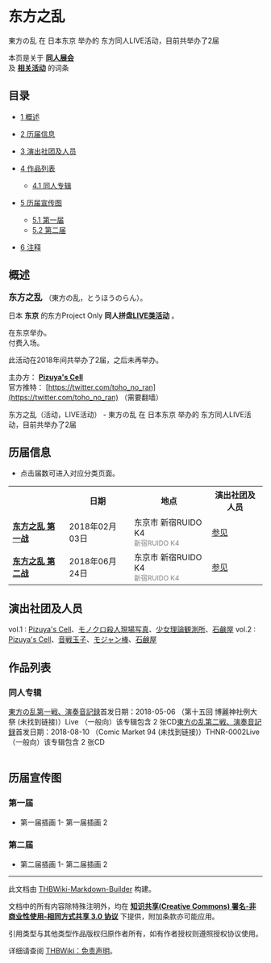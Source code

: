 # 东方之乱

<!-- source html: G:\repos\THBWiki-Markdown-Builder\THBWikiMarkdown\Temp\main\7\70\ns0%3A%E4%B8%9C%E6%96%B9%E4%B9%8B%E4%B9%B1.html -->

東方の乱 在 日本东京 举办的  东方同人LIVE活动，目前共举办了2届

本页是关于 **[同人展会](./同人展会.md#展会类活动)**   
及 **[相关活动](./相关活动.md)** 的词条

## 目录

- [1 概述](#概述)
- [2 历届信息](#历届信息)
- [3 演出社团及人员](#演出社团及人员)
- [4 作品列表](#作品列表)

  - [4.1 同人专辑](#同人专辑)



- [5 历届宣传图](#历届宣传图)

  - [5.1 第一届](#第一届)
  - [5.2 第二届](#第二届)



- [6 注释](#注释)





## 概述
  
<big> **东方之乱** </big>（東方の乱，とうほうのらん）。  
  
  
  
  
日本 **东京** 的东方Project Only **同人拼盘[LIVE类活动](./LIVE类活动.md#LIVE类活动)** 。  
  
在东京举办。  
付费入场。  
  
  
此活动在2018年间共举办了2届，之后未再举办。  
  
  
  
  
主办方： **[Pizuya's Cell](./Pizuya's_Cell.md)**   
官方推特： [https://twitter.com/toho_no_ran](https://twitter.com/toho_no_ran) （需要翻墙）  
  
东方之乱（活动，LIVE活动） - 東方の乱 在 日本东京 举办的  东方同人LIVE活动，目前共举办了2届

## 历届信息
- 点击届数可进入对应分类页面。


<table>
<tbody><tr><th> </th><th>日期</th><th>地点</th><th>演出社团及人员</th></tr>
<tr><td id="1"><b><a href="/展会作品列表?e=%E4%B8%9C%E6%96%B9%E4%B9%8B%E4%B9%B1%231">东方之乱 第一战</a></b></td><td id="ev-1">2018年02月03日</td><td>东京市 新宿RUIDO K4<br><small><span style="color:grey;">新宿RUIDO K4</span></small></td><td><a href="#第1届">参见</a></td></tr>
<tr><td id="2"><b><a href="/展会作品列表?e=%E4%B8%9C%E6%96%B9%E4%B9%8B%E4%B9%B1%232">东方之乱 第二战</a></b></td><td id="ev-2">2018年06月24日</td><td>东京市 新宿RUIDO K4<br><small><span style="color:grey;">新宿RUIDO K4</span></small></td><td><a href="#第2届">参见</a></td></tr>
</tbody></table>



## 演出社团及人员
vol.1
: [Pizuya's Cell](./Pizuya's_Cell.md)、[モノクロ殺人現場写真](./モノクロ殺人現場写真.md)、[少女理論観測所](./少女理論観測所.md)、[石鹸屋](./石鹸屋.md)
vol.2
: [Pizuya's Cell](./Pizuya's_Cell.md)、[音戦玉子](./音戦玉子.md)、[モジャン棒](./モジャン棒.md)、[石鹸屋](./石鹸屋.md)


## 作品列表

### 同人专辑
[](./東方の乱第一戦、演奏音記録.md)[東方の乱第一戦、演奏音記録](./東方の乱第一戦、演奏音記録.md)首发日期：2018-05-06 （第十五回 博麗神社例大祭 (未找到链接)）Live （一般向）该专辑包含 2 张CD[](./東方の乱第二戦、演奏音記録.md)[東方の乱第二戦、演奏音記録](./東方の乱第二戦、演奏音記録.md)首发日期：2018-08-10 （Comic Market 94 (未找到链接)）THNR-0002Live （一般向）该专辑包含 2 张CD
<table><style data-mw-deduplicate="TemplateStyles:r686458">.mw-parser-output .simple_work{display:grid;min-height:calc(120px + 0.5rem);grid-template-columns:calc(120px + 0.5rem)1fr;grid-template-rows:auto 1fr;grid-template-areas:"cover title""cover props";overflow:hidden}.mw-parser-output .simple_work-cover{grid-area:cover;align-self:center;justify-self:center;overflow:hidden;max-width:100%;max-height:100%;padding:0.25rem;word-break:break-all}.mw-parser-output .simple_work-cover a.new{display:block;text-align:center;padding:0.25rem}.mw-parser-output .simple_work-title{grid-area:title;margin-top:0.25rem;padding-left:0.25rem;font-weight:bold}.mw-parser-output .simple_work-props{grid-area:props;padding-left:0.25rem}.mw-parser-output .simple_work-prop{margin:0.125rem 0}</style>

<link rel="mw-deduplicated-inline-style" href="mw-data:TemplateStyles:r686458">
</table>



## 历届宣传图

### 第一届
- [](./文件-东方之乱1插画1.jpg.md)第一届插画 1- [](./文件-东方之乱1插画2.jpg.md)第一届插画 2


### 第二届
- [](./文件-东方之乱2插画1.png.md)第二届插画 1- [](./文件-东方之乱2插画2.png.md)第二届插画 2


  
  

  

  
  






---

此文档由 [THBWiki-Markdown-Builder](https://github.com/Delsin-Yu/THBWiki-Markdown-Builder) 构建。

文档中的所有内容除特殊注明外，均在 [**知识共享(Creative Commons) 署名-非商业性使用-相同方式共享 3.0 协议**](https://creativecommons.org/licenses/by-sa/3.0/deed.zh-hans) 下提供，附加条款亦可能应用。

引用类型与其他类型作品版权归原作者所有，如有作者授权则遵照授权协议使用。

详细请查阅 [THBWiki：免责声明](https://thbwiki.cc/THBWiki:%E5%85%8D%E8%B4%A3%E5%A3%B0%E6%98%8E)。

